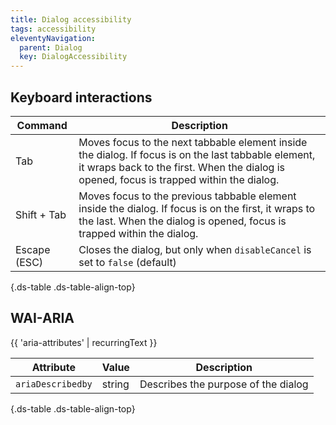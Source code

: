 ```yaml
---
title: Dialog accessibility
tags: accessibility
eleventyNavigation:
  parent: Dialog
  key: DialogAccessibility
---
```

<section>

## Keyboard interactions

<div class="ds-table-wrapper">

|Command| Description                                                                                                                                                                                      |
|-|--------------------------------------------------------------------------------------------------------------------------------------------------------------------------------------------------|
|Tab| Moves focus to the next tabbable element inside the dialog. If focus is on the last tabbable element, it wraps back to the first. When the dialog is opened, focus is trapped within the dialog. |
|Shift + Tab| Moves focus to the previous tabbable element inside the dialog. If focus is on the first, it wraps to the last. When the dialog is opened, focus is trapped within the dialog.                   |
|Escape (ESC)| Closes the dialog, but only when `disableCancel` is set to `false` (default)                                                                                                                     |

{.ds-table .ds-table-align-top}

</div>

</section>

<section>

## WAI-ARIA

{{ 'aria-attributes' | recurringText }}

<div class="ds-table-wrapper">

|Attribute|Value|Description|
|-|-|-|
|`ariaDescribedby`|string|Describes the purpose of the dialog|

{.ds-table .ds-table-align-top}

</div>

</section>

